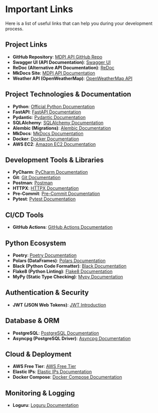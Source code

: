# Important Links

Here is a list of useful links that can help you during your development process.

## **Project Links**

- **GitHub Repository**: [MDPI API GitHub Repo](<https://github.com/BojanaDrobnjak/mdpi-fastapi-api>)
- **Swagger UI (API Documentation)**: [Swagger UI](<http://http://ec2-35-158-17-70.eu-central-1.compute.amazonaws.com:8000/api/docs>)
- **ReDoc (Alternative API Documentation)**: [ReDoc](<http://http://ec2-35-158-17-70.eu-central-1.compute.amazonaws.com:8000/api/redoc>)
- **MkDocs Site**: [MDPI API Documentation](<http://http://ec2-35-158-17-70.eu-central-1.compute.amazonaws.com:8001>)
- **Weather API (OpenWeatherMap)**: [OpenWeatherMap API](<https://openweathermap.org/api>)

## **Project Technologies & Documentation**

- **Python**: [Official Python Documentation](https://docs.python.org/3/)
- **FastAPI**: [FastAPI Documentation](https://fastapi.tiangolo.com/)
- **Pydantic**: [Pydantic Documentation](https://docs.pydantic.dev/)
- **SQLAlchemy**: [SQLAlchemy Documentation](https://docs.sqlalchemy.org/)
- **Alembic (Migrations)**: [Alembic Documentation](https://alembic.sqlalchemy.org/)
- **MkDocs**: [MkDocs Documentation](https://www.mkdocs.org/)
- **Docker**: [Docker Documentation](https://docs.docker.com/)
- **AWS EC2**: [Amazon EC2 Documentation](https://docs.aws.amazon.com/ec2/index.html)

## **Development Tools & Libraries**

- **PyCharm**: [PyCharm Documentation](https://www.jetbrains.com/pycharm/)
- **Git**: [Git Documentation](https://git-scm.com/doc)
- **Postman**: [Postman](https://www.postman.com/)
- **HTTPX**: [HTTPX Documentation](https://www.python-httpx.org/)
- **Pre-Commit**: [Pre-Commit Documentation](https://pre-commit.com/)
- **Pytest**: [Pytest Documentation](https://docs.pytest.org/en/stable/)

## **CI/CD Tools**

- **GitHub Actions**: [GitHub Actions Documentation](https://docs.github.com/en/actions)

## **Python Ecosystem**

- **Poetry**: [Poetry Documentation](https://python-poetry.org/docs/)
- **Polars (DataFrames)**: [Polars Documentation](https://pola.rs/)
- **Black (Python Code Formatter)**: [Black Documentation](https://black.readthedocs.io/en/stable/)
- **Flake8 (Python Linting)**: [Flake8 Documentation](https://flake8.pycqa.org/en/latest/)
- **MyPy (Static Type Checking)**: [Mypy Documentation](http://mypy-lang.org/)

## **Authentication & Security**

- **JWT (JSON Web Tokens)**: [JWT Introduction](https://jwt.io/introduction/)

## **Database & ORM**

- **PostgreSQL**: [PostgreSQL Documentation](https://www.postgresql.org/docs/)
- **Asyncpg (PostgreSQL Driver)**: [Asyncpg Documentation](https://magicstack.github.io/asyncpg/current/)

## **Cloud & Deployment**

- **AWS Free Tier**: [AWS Free Tier](https://aws.amazon.com/free/)
- **Elastic IPs**: [Elastic IPs Documentation](https://docs.aws.amazon.com/AWSEC2/latest/UserGuide/elastic-ip-addresses-eip.html)
- **Docker Compose**: [Docker Compose Documentation](https://docs.docker.com/compose/)

## **Monitoring & Logging**

- **Loguru**: [Loguru Documentation](https://loguru.readthedocs.io/)
